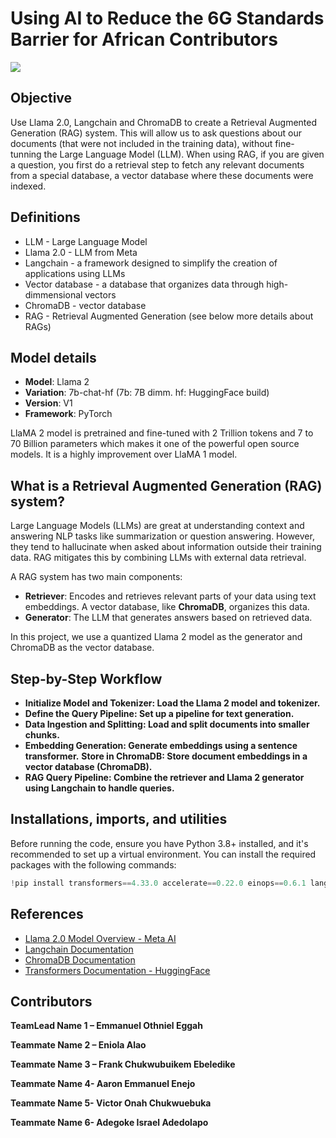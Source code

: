 # Using AI to Reduce the 6G Standards Barrier for African Contributors
<img src="https://www.googleapis.com/download/storage/v1/b/kaggle-forum-message-attachments/o/inbox%2F769452%2Fb18d0513200d426e556b2b7b7c825981%2FRAG.png?generation=1695504022336680&alt=media"></img>

## Objective

Use Llama 2.0, Langchain and ChromaDB to create a Retrieval Augmented Generation (RAG) system. This will allow us to ask questions about our documents (that were not included in the training data), without fine-tunning the Large Language Model (LLM).
When using RAG, if you are given a question, you first do a retrieval step to fetch any relevant documents from a special database, a vector database where these documents were indexed. 

## Definitions

* LLM - Large Language Model  
* Llama 2.0 - LLM from Meta 
* Langchain - a framework designed to simplify the creation of applications using LLMs
* Vector database - a database that organizes data through high-dimmensional vectors  
* ChromaDB - vector database  
* RAG - Retrieval Augmented Generation (see below more details about RAGs)

## Model details

* **Model**: Llama 2  
* **Variation**: 7b-chat-hf  (7b: 7B dimm. hf: HuggingFace build)
* **Version**: V1  
* **Framework**: PyTorch  

LlaMA 2 model is pretrained and fine-tuned with 2 Trillion tokens and 7 to 70 Billion parameters which makes it one of the powerful open source models. It is a highly improvement over LlaMA 1 model.


## What is a Retrieval Augmented Generation (RAG) system?

Large Language Models (LLMs) are great at understanding context and answering NLP tasks like summarization or question answering. However, they tend to hallucinate when asked about information outside their training data. RAG mitigates this by combining LLMs with external data retrieval.

A RAG system has two main components:
- **Retriever**: Encodes and retrieves relevant parts of your data using text embeddings. A vector database, like **ChromaDB**, organizes this data. 
- **Generator**: The LLM that generates answers based on retrieved data.


In this project, we use a quantized Llama 2 model as the generator and ChromaDB as the vector database.

## Step-by-Step Workflow
- **Initialize Model and Tokenizer: Load the Llama 2 model and tokenizer.**
- **Define the Query Pipeline: Set up a pipeline for text generation.**
- **Data Ingestion and Splitting: Load and split documents into smaller chunks.**
- **Embedding Generation: Generate embeddings using a sentence transformer.**
**Store in ChromaDB: Store document embeddings in a vector database (ChromaDB).**
- **RAG Query Pipeline: Combine the retriever and Llama 2 generator using Langchain to handle queries.**

## Installations, imports, and utilities

Before running the code, ensure you have Python 3.8+ installed, and it's recommended to set up a virtual environment. You can install the required packages with the following commands:

```python
!pip install transformers==4.33.0 accelerate==0.22.0 einops==0.6.1 langchain==0.0.300 xformers==0.0.21 bitsandbytes==0.41.1 sentence_transformers==2.2.2 chromadb==0.4.12
```

## References

- [Llama 2.0 Model Overview - Meta AI](https://ai.meta.com/resources/models-and-libraries/llama-2/)
- [Langchain Documentation](https://langchain.readthedocs.io/)
- [ChromaDB Documentation](https://docs.trychroma.com/)
- [Transformers Documentation - HuggingFace](https://huggingface.co/docs/transformers/)

## Contributors

**TeamLead Name 1 – Emmanuel Othniel Eggah**

**Teammate Name 2 – Eniola Alao**

**Teammate Name 3 – Frank Chukwubuikem Ebeledike**

**Teammate Name 4- Aaron Emmanuel Enejo**

**Teammate Name 5- Victor Onah Chukwuebuka**

**Teammate Name 6- Adegoke Israel Adedolapo**